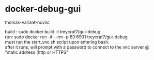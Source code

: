 # docker-debug-gui
thomas-variant-novnc

build :  sudo docker build -t treycraf7/gui-debug .   
run: sudo docker run -it --rm -p 80:6901 treycraf7/gui-debug   
 must run the start_vnc.sh script upon entering bash.   
 after it runs, will prompt with a password to connect to the vnc server @ "static address (http or HTTPS"  
